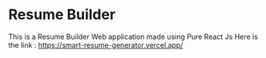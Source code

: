 # Resume Builder
This is a Resume Builder Web application made using Pure React Js
Here is the link : https://smart-resume-generator.vercel.app/
